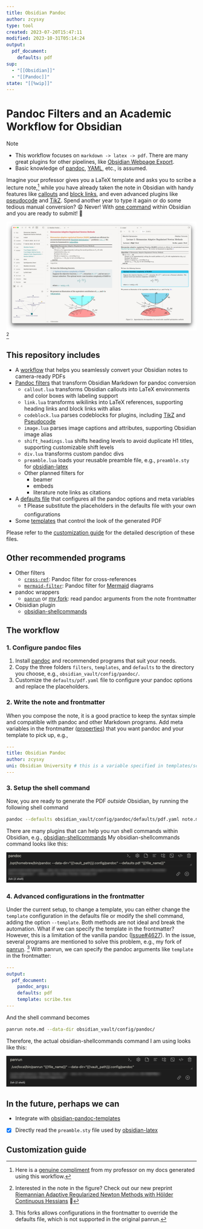 ```yaml
---
title: Obsidian Pandoc
author: zcysxy
type: tool
created: 2023-07-20T15:47:11
modified: 2023-10-31T05:14:24
output:
  pdf_document:
    defaults: pdf
sup:
  - "[[Obsidian]]"
  - "[[Pandoc]]"
state: "[[%wip]]"
---
```


# Pandoc Filters and an Academic Workflow for Obsidian

> [!NOTE]
>
> - This workflow focuses on `markdown -> latex -> pdf`. There are many great plugins for other pipelines, like [Obsidian Webpage Export](https://github.com/KosmosisDire/obsidian-webpage-export).
> - Basic knowledge of [pandoc](https://pandoc.org/), [YAML](https://yaml.org/), etc., is assumed.

Imagine your professor gives you a LaTeX template and asks you to scribe a lecture note,[^3] while you have already taken the note in Obsidian with handy features like [callouts](https://help.obsidian.md/Editing+and+formatting/Callouts) and [block links](https://help.obsidian.md/Linking+notes+and+files/Internal+links#Link+to+a+block+in+a+note), and even advanced plugins like [pseudocode](https://github.com/ytliu74/obsidian-pseudocode) and [TikZ](https://github.com/artisticat1/obsidian-tikzjax). Spend another year to type it again or do some tedious manual conversion? 😩 Never! With [one command](#3-setup-the-shell-command) within Obsidian and you are ready to submit! 🥳

![Generated PDF viewed within Obsidian](https://raw.githubusercontent.com/zcysxy/figurebed/master/img/obsidian-pandoc.png)[^1]


[^3]: Here is a [genuine compliment](https://raw.githubusercontent.com/zcysxy/obsidian-pandoc-filters/main/assets/compliment.png) from my professor on my docs generated using this workflow.
[^1]: Interested in the note in the figure? Check out our new preprint [Riemannian Adaptive Regularized Newton Methods with Hölder Continuous Hessians](https://arxiv.org/abs/2309.04052) 🎉

## This repository includes

- A [workflow](#the-workflow) that helps you seamlessly convert your Obsidian notes to camera-ready PDFs
- [Pandoc filters](https://pandoc.org/lua-filters.html) that transform Obsidian Markdown for pandoc conversion
  - `callout.lua` transforms Obsidian callouts into LaTeX environments and color boxes with labeling support
  - `link.lua` transforms wikilinks into LaTeX references, supporting heading links and block links with alias
  - `codeblock.lua` parses codeblocks for plugins, including [TikZ](https://github.com/artisticat1/obsidian-tikzjax) and [Pseudocode](https://github.com/ytliu74/obsidian-pseudocode#use-in-block-preamble)
  - `image.lua` parses image captions and attributes, supporting Obsidian image alias
  - `shift_headings.lua` shifts heading levels to avoid duplicate H1 titles, supporting customizable shift levels
  - `div.lua` transforms custom pandoc divs
  - `preamble.lua` loads your reusable preamble file, e.g., `preamble.sty` for [obsidian-latex](https://github.com/wei2912/obsidian-latex)
  - Other planned filters for
    - beamer
    - embeds
    - literature note links as citations
- A [defaults file](https://pandoc.org/MANUAL.html#defaults-files) that configures all the pandoc options and meta variables
  - ❗ Please substitute the placeholders in the defaults file with your own configurations
- Some [templates](https://pandoc.org/MANUAL.html#templates) that control the look of the generated PDF

Please refer to the [customization guide](#customization-guide) for the detailed description of these files.

## Other recommended programs

- Other filters
  - [`cross-ref`](https://github.com/lierdakil/pandoc-crossref): Pandoc filter for cross-references
  - [`mermaid-filter`](https://github.com/raghur/mermaid-filter): Pandoc filter for [Mermaid](https://mermaid-js.github.io/mermaid/#/) diagrams
- pandoc wrappers
  - [`panrun`](https://github.com/mb21/panrun) or [my fork](https://github.com/zcysxy/panrun): read pandoc arguments from the note fromtmatter
- Obisidian plugin
  - [obsidian-shellcommands](https://github.com/Taitava/obsidian-shellcommands)

## The workflow

### 1. Configure pandoc files

1. Install [pandoc](https://pandoc.org/installing.html) and recommended programs that suit your needs.
2. Copy the three folders `filters`, `templates`, and `defaults` to the directory you choose, e.g., `obsidian_vault/config/pandoc/`.
3. Customize the `defaults/pdf.yaml` file to configure your pandoc options and replace the placeholders.

### 2. Write the note and frontmatter

When you compose the note, it is a good practice to keep the syntax simple and compatible with pandoc and other Markdown programs.
Add meta variables in the frontmatter ([properties](https://help.obsidian.md/Editing+and+formatting/Properties)) that you want pandoc and your template to pick up, e.g.,

```yaml
---
title: Obsidian Pandoc
author: zcysxy
uni: Obsidian University # this is a variable specified in templates/scribe.tex
---
```

### 3. Setup the shell command

Now, you are ready to generate the PDF _outside_ Obsidian, by running the following shell command

```bash
pandoc --defaults obsidian_vault/config/pandoc/defaults/pdf.yaml note.md
```

There are many plugins that can help you run shell commands within Obsidian, e.g., [obsidian-shellcommands](https://github.com/Taitava/obsidian-shellcommands)
My obsidian-shellcommands command looks like this:

![image.png](https://raw.githubusercontent.com/zcysxy/Figurebed/master/img/20231031051316.png)

### 4. Advanced configurations in the frontmatter

Under the current setup, to change a template, you can either change the `template` configuration in the defaults file or modify the shell command, adding the option `--template`.
Both methods are not ideal and break the automation.
What if we can specify the template in the frontmatter?
However, this is a limitation of the vanilla pandoc ([Issue#4627](https://github.com/jgm/pandoc/issues/4627)).
In the issue, several programs are mentioned to solve this problem, e.g., my fork of [panrun](https://github.com/zcysxy/panrun). [^2]
With panrun, we can specify the pandoc arguments like `template` in the frontmatter:

```yaml
---
output:
  pdf_document:
    pandoc_args:
    defaults: pdf
    template: scribe.tex
---
```

And the shell command becomes

```bash
panrun note.md --data-dir obsidian_vault/config/pandoc/
```

Therefore, the actual obsidian-shellcommands command I am using looks like this:

![image.png](https://raw.githubusercontent.com/zcysxy/Figurebed/master/img/20231031051422.png)

[^2]: This forks allows configurations in the frontmatter to override the defaults file, which is not supported in the original panrun.

## In the future, perhaps we can

- Integrate with [obsidian-pandoc-templates](https://github.com/universvm/obsidian-pandoc-templates)
- [x] Directly read the `preamble.sty` file used by [obsidian-latex](https://github.com/wei2912/obsidian-latex)

## Customization guide
